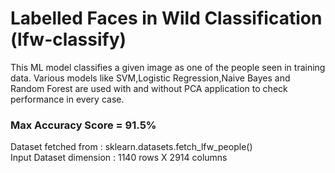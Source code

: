  # Labelled Faces in Wild Classification (lfw-classify)
 This ML model classifies a given image as one of the people seen in training data.
 Various models like SVM,Logistic Regression,Naive Bayes and Random Forest are used with and without PCA application to check performance in every case.
 ### Max Accuracy Score = 91.5%
 Dataset fetched from : sklearn.datasets.fetch_lfw_people()
 <br />
 Input Dataset dimension  : 1140 rows X 2914 columns
